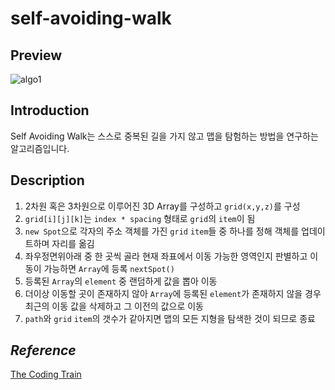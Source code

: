 # self-avoiding-walk

## Preview
![algo1](https://user-images.githubusercontent.com/74028161/133246730-6ea00976-e865-4704-a6a0-670bf024d000.png)


## Introduction
Self Avoiding Walk는 스스로 중복된 길을 가지 않고 맵을 탐험하는 방법을 연구하는 알고리즘입니다.

## Description
1. 2차원 혹은 3차원으로 이루어진 3D Array를 구성하고 `grid(x,y,z)`를 구성
2. `grid[i][j][k]`는 `index * spacing` 형태로 `grid`의 `item`이 됨
3. `new Spot`으로 각자의 주소 객체를 가진 `grid` `item`들 중 하나를 정해 객체를 업데이트하며 자리를 옮김
4. 좌우정면위아래 중 한 곳씩 골라 현재 좌표에서 이동 가능한 영역인지 판별하고 이동이 가능하면 `Array`에 등록 `nextSpot()`
5. 등록된 `Array`의 `element` 중 랜덤하게 값을 뽑아 이동
6. 더이상 이동할 곳이 존재하지 않아 `Array`에 등록된 `element`가 존재하지 않을 경우 최근의 이동 값을 삭제하고 그 이전의 값으로 이동
7. `path`와 `grid` `item`의 갯수가 같아지면 맵의 모든 지형을 탐색한 것이 되므로 종료

## *Reference*
[The Coding Train](https://www.youtube.com/watch?v=m6-cm6GZ1iw)

